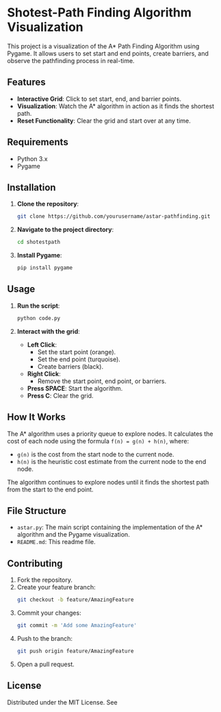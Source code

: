 # Shotest-Path Finding Algorithm Visualization


This project is a visualization of the A* Path Finding Algorithm using Pygame. It allows users to set start and end points, create barriers, and observe the pathfinding process in real-time.

## Features

- **Interactive Grid**: Click to set start, end, and barrier points.
- **Visualization**: Watch the A* algorithm in action as it finds the shortest path.
- **Reset Functionality**: Clear the grid and start over at any time.

## Requirements

- Python 3.x
- Pygame

## Installation

1. **Clone the repository**:
    ```sh
    git clone https://github.com/yourusername/astar-pathfinding.git
    ```

2. **Navigate to the project directory**:
    ```sh
    cd shotestpath
    ```

3. **Install Pygame**:
    ```sh
    pip install pygame
    ```

## Usage

1. **Run the script**:
    ```sh
    python code.py
    ```

2. **Interact with the grid**:
    - **Left Click**:
        - Set the start point (orange).
        - Set the end point (turquoise).
        - Create barriers (black).
    - **Right Click**:
        - Remove the start point, end point, or barriers.
    - **Press SPACE**: Start the algorithm.
    - **Press C**: Clear the grid.

## How It Works

The A* algorithm uses a priority queue to explore nodes. It calculates the cost of each node using the formula `f(n) = g(n) + h(n)`, where:
- `g(n)` is the cost from the start node to the current node.
- `h(n)` is the heuristic cost estimate from the current node to the end node.

The algorithm continues to explore nodes until it finds the shortest path from the start to the end point.

## File Structure

- `astar.py`: The main script containing the implementation of the A* algorithm and the Pygame visualization.
- `README.md`: This readme file.

## Contributing

1. Fork the repository.
2. Create your feature branch:
    ```sh
    git checkout -b feature/AmazingFeature
    ```
3. Commit your changes:
    ```sh
    git commit -m 'Add some AmazingFeature'
    ```
4. Push to the branch:
    ```sh
    git push origin feature/AmazingFeature
    ```
5. Open a pull request.

## License

Distributed under the MIT License. See
